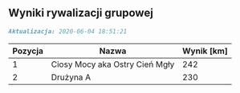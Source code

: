 ## Wyniki rywalizacji grupowej

```markdown
Aktualizacja: 2020-06-04 18:51:21
```

Pozycja | Nazwa | Wynik [km] |
------------ | -------------  | -------------
 1 |Ciosy Mocy aka Ostry Cień Mgły | 242 
 2 |Drużyna A | 230